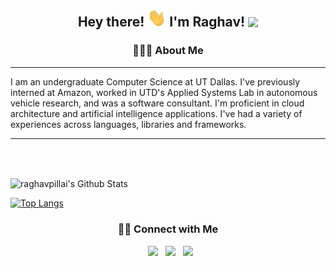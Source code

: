 <h2 align="center"> Hey there! <img src="https://raw.githubusercontent.com/KevinPatel04/KevinPatel04/master/Hi.gif" width="30px"> I'm Raghav! <img src="https://github.com/souvikguria98/souvikguria98/blob/master/Hi.gif" width="25"></h2>

<h3 align="center"> 👨🏻‍💻 About Me </h3>

<hr>

I am an undergraduate Computer Science at UT Dallas. I've previously interned at Amazon, worked in UTD's Applied Systems Lab in autonomous vehicle research, and was a software consultant. I'm proficient in cloud architecture and artificial intelligence applications. I've had a variety of experiences across languages, libraries and frameworks. 

<hr>

<br><br>

<img align="center" src="https://github-readme-stats.vercel.app/api?username=raghavpillai&include_all_commits=true&count_private=true&show_icons=true&line_height=20&title_color=7A7ADB&icon_color=2234AE&text_color=D3D3D3&bg_color=0,000000,130F40" alt="raghavpillai's Github Stats">

[![Top Langs](https://github-readme-stats.vercel.app/api/top-langs/?username=raghavpillai&layout=compact&text_color=daf7dc&bg_color=151515)](https://github.com/raghavpillai)


<h3 align="center"> 🤝🏻 Connect with Me </h3>

<p align="center">
&nbsp; <a href="https://twitter.com/raghavpillai" target="_blank" rel="noopener noreferrer"><img src="https://img.icons8.com/plasticine/100/000000/twitter.png" width="50" /></a>  
&nbsp; <a href="https://www.linkedin.com/in/raghavpillai/" target="_blank" rel="noopener noreferrer"><img src="https://img.icons8.com/plasticine/100/000000/linkedin.png" width="50" /></a>
&nbsp; <a href="mailto:raghavpillai101@gmail.com" target="_blank" rel="noopener noreferrer"><img src="https://img.icons8.com/plasticine/100/000000/gmail.png"  width="50" /></a>
</p>
